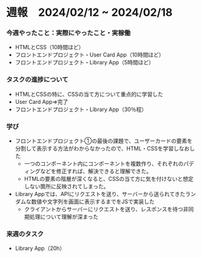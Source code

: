 # 週報　2024/02/12 ~ 2024/02/18

### 今週やったこと：実際にやったこと・実稼働
- HTMLとCSS（10時間ほど）
- フロントエンドプロジェクト・User Card App（10時間ほど）
- フロントエンドプロジェクト・Library App（5時間ほど）

### タスクの進捗について
- HTMLとCSSの特に、CSSの当て方について重点的に学習した
- User Card App⇒完了
- フロントエンドプロジェクト・Library App（30％程）

### 学び
- フロントエンドプロジェクト①の最後の課題で、ユーザーカードの要素を分割して表示する方法がわからなかったので、HTML・CSSを学習しなおした
  - 一つのコンポーネント内にコンポーネントを複数作り、それぞれのパディングなどを修正すれば、解決できると理解できた。
  - HTMLの要素の階層が深くなると、CSSの当て方に気を付けないと想定しない箇所に反映されてしまった。
- Library Appでは、APIにリクエストを送り、サーバーから送られてきたランダムな数値や文字列を画面に表示するまでをJSで実装した
  - クライアントからサーバーにリクエストを送り、レスポンスを待つ非同期処理について理解が深まった
### 来週のタスク
- Library App（20h）